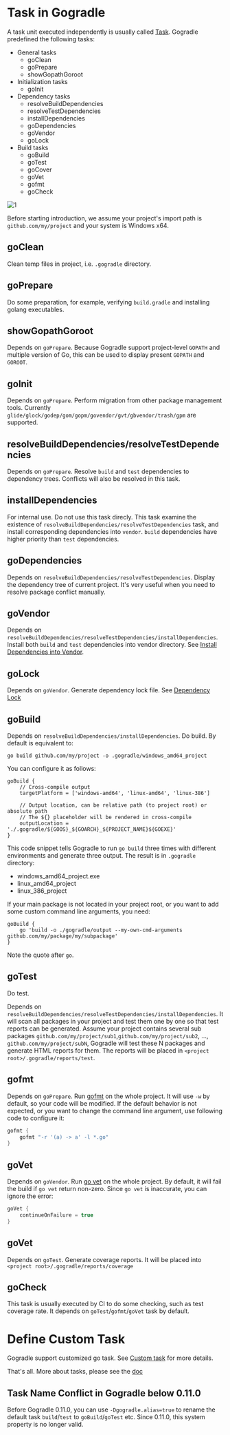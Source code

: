 # Task in Gogradle

A task unit executed independently is usually called [Task](https://docs.gradle.org/current/userguide/more_about_tasks.html). Gogradle predefined the following tasks:

- General tasks
  - goClean
  - goPrepare
  - showGopathGoroot
- Initialization tasks
  - goInit
- Dependency tasks
  - resolveBuildDependencies
  - resolveTestDependencies
  - installDependencies
  - goDependencies
  - goVendor
  - goLock
- Build tasks
  - goBuild
  - goTest
  - goCover
  - goVet
  - gofmt
  - goCheck

![1](https://raw.githubusercontent.com/blindpirate/gogradle/master/docs/images/tasks.png)

Before starting introduction, we assume your project's import path is `github.com/my/project` and your system is Windows x64.

## goClean

Clean temp files in project, i.e. `.gogradle` directory.

## goPrepare

Do some preparation, for example, verifying `build.gradle` and installing golang executables.

## showGopathGoroot

Depends on `goPrepare`. Because Gogradle support project-level `GOPATH` and multiple version of Go, this can be used to display present `GOPATH` and `GOROOT`.

## goInit

Depends on `goPrepare`. Perform migration from other package management tools. Currently `glide/glock/godep/gom/gopm/govendor/gvt/gbvendor/trash/gpm` are supported.

## resolveBuildDependencies/resolveTestDependencies

Depends on `goPrepare`. Resolve `build` and `test` dependencies to dependency trees. Conflicts will also be resolved in this task.

## installDependencies

For internal use. Do not use this task direcly. This task examine the existence of `resolveBuildDependencies/resolveTestDependencies` task, and install corresponding dependencies into `vendor`. `build` dependencies have higher priority than `test` dependencies.

## goDependencies

Depends on `resolveBuildDependencies/resolveTestDependencies`. Display the dependency tree of current project. It's very useful when you need to resolve package conflict manually.

## goVendor

Depends on `resolveBuildDependencies/resolveTestDependencies/installDependencies`. Install both `build` and `test` dependencies into vendor directory. See [Install Dependencies into Vendor](./dependency-management.md#install-dependencies-into-vendor). 

## goLock

Depends on `goVendor`. Generate dependency lock file. See [Dependency Lock](./getting-started.md#dependency-lock)

## goBuild

Depends on `resolveBuildDependencies/installDependencies`. Do build. By default is equivalent to:

```
go build github.com/my/project -o .gogradle/windows_amd64_project
```

You can configure it as follows:

```
goBuild {
    // Cross-compile output
    targetPlatform = ['windows-amd64', 'linux-amd64', 'linux-386']
    
    // Output location, can be relative path (to project root) or absolute path
    // The ${} placeholder will be rendered in cross-compile
    outputLocation = './.gogradle/${GOOS}_${GOARCH}_${PROJECT_NAME}${GOEXE}'
}
```

This code snippet tells Gogradle to run `go build` three times with different environments and generate three output. The result is in `.gogradle` directory:

- windows_amd64_project.exe
- linux_amd64_project
- linux_386_project

If your main package is not located in your project root, or you want to add some custom command line arguments, you need:

```
goBuild {
    go 'build -o ./gogradle/output --my-own-cmd-arguments github.com/my/package/my/subpackage'
}
```

Note the quote after `go`.

## goTest

Do test.

Depends on `resolveBuildDependencies/resolveTestDependencies/installDependencies`. It will scan all packages in your project and test them one by one so that test reports can be generated. Assume your project contains several sub packages `github.com/my/project/sub1`,`github.com/my/project/sub2`, ..., `github.com/my/project/subN`, Gogradle will test these N packages and generate HTML reports for them. The reports will be placed in `<project root>/.gogradle/reports/test`.

## gofmt 

Depends on `goPrepare`. Run [gofmt](https://golang.org/cmd/gofmt/) on the whole project. It will use `-w` by default, so your code will be modified.
If the default behavior is not expected, or you want to change the command line argument, use following code to configure it:

```groovy
gofmt {
    gofmt "-r '(a) -> a' -l *.go"
}
```

## goVet 

Depends on `goVendor`. Run [go vet](https://golang.org/cmd/vet/) on the whole project. By default, it will fail the build if `go vet` return non-zero.
Since `go vet` is inaccurate, you can ignore the error:

```groovy
goVet {
    continueOnFailure = true
}
```
## goVet 

Depends on `goTest`. Generate coverage reports. It will be placed into `<project root>/.gogradle/reports/coverage`

## goCheck

This task is usually executed by CI to do some checking, such as test coverage rate. It depends on `goTest`/`gofmt`/`goVet` task by default.


# Define Custom Task

Gogradle support customized go task. See [Custom task](./getting-started.md#custom-task) for more details.


That's all. More about tasks, please see the [doc](https://docs.gradle.org/current/userguide/more_about_tasks.html)

## Task Name Conflict in Gogradle below 0.11.0

Before Gogradle 0.11.0, you can use `-Dgogradle.alias=true` to rename the default task `build`/`test` to `goBuild`/`goTest` etc. Since 0.11.0, this system property is no longer valid. 



